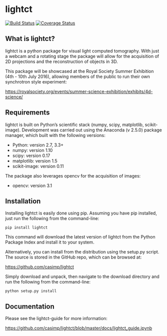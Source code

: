 lightct
=======

[![Build Status](https://travis-ci.org/casimp/lightct.svg?branch=master)](https://travis-ci.org/casimp/lightct) [![Coverage Status](https://coveralls.io/repos/github/casimp/lightct/badge.svg?branch=master)](https://coveralls.io/github/casimp/lightct?branch=master)

What is lightct?
----------------

lightct is a python package for visual light computed tomography. With just a webcam and a rotating stage the package will allow for the acquisition of 2D projections and the reconstruction of objects in 3D.

This package will be showcased at the Royal Society Summer Exhibition (4th - 10th July 2016), allowing members of the public to run their own synchrotron style experiment:

https://royalsociety.org/events/summer-science-exhibition/exhibits/4d-science/

Requirements
------------

lightct is built on Python’s scientific stack (numpy, scipy, matplotlib, scikit-image). Development was carried out using the Anaconda (v 2.5.0) package manager, which built with the following versions:

-	Python: version 2.7, 3.3+
-	numpy: version 1.10
-	scipy: version 0.17
-	matplotlib: version 1.5
-	scikit-image: version 0.11

The package also leverages opencv for the acquisition of images:

-	opencv: version 3.1

Installation
------------

Installing lightct is easily done using pip. Assuming you have pip installed, just run the following from the command-line:

```
pip install lightct
```

This command will download the latest version of lightct from the Python Package Index and install it to your system.

Alternatively, you can install from the distribution using the setup.py script. The source is stored in the GitHub repo, which can be browsed at:

https://github.com/casimp/lightct

Simply download and unpack, then navigate to the download directory and run the following from the command-line:

```
python setup.py install
```

Documentation
-------------

Please see the lightct-guide for more information:

https://github.com/casimp/lightct/blob/master/docs/lightct_guide.ipynb
